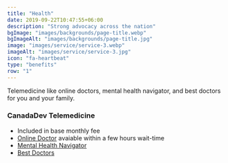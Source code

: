 ```yaml
---
title: "Health"
date: 2019-09-22T10:47:55+06:00
description: "Strong advocacy across the nation"
bgImage: "images/backgrounds/page-title.webp"
bgImageAlt: "images/backgrounds/page-title.jpg"
image: "images/service/service-3.webp"
imageAlt: "images/service/service-3.jpg"
icon: "fa-heartbeat"
type: "benefits"
row: "1"
---
```


Telemedicine like online doctors, mental health navigator, and best doctors for you and your family.


### CanadaDev Telemedicine

* Included in base monthly fee
* [Online Doctor](/pdfs/online_doctor.pdf) avaiable within a few hours wait-time
* [Mental Health Navigator](/pdfs/mental_health.pdf)
* [Best Doctors](/pdfs/best_doctors.pdf)
